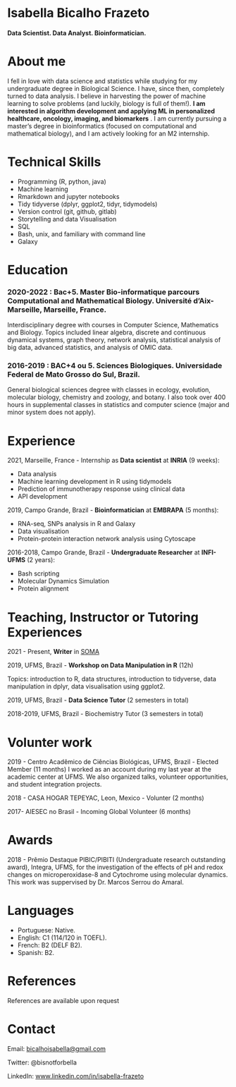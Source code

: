 
# Isabella Bicalho Frazeto

#### Data Scientist. Data Analyst. Bioinformatician.

# About me

I fell in love with data science and statistics while studying for my undergraduate degree in Biological Science. I have, since then, completely turned to data analysis. I believe in harvesting the power of machine learning to solve problems (and luckily, biology is full of them!). **I am interested in algorithm development and applying ML in personalized healthcare, oncology, imaging, and biomarkers** . I am currently pursuing a master’s degree in bioinformatics (focused on computational and mathematical biology), and I am actively looking for an M2 internship. 


# Technical Skills

  - Programming (R, python, java)
  - Machine learning
  - Rmarkdown and jupyter notebooks
  - Tidy tidyverse (dplyr, ggplot2, tidyr, tidymodels)
  - Version control (git, github, gitlab)
  - Storytelling and data Visualisation
  - SQL
  - Bash, unix, and familiary with command line
  - Galaxy  

# Education

### 2020-2022 : Bac+5. Master Bio-informatique parcours Computational and Mathematical Biology. Université d’Aix-Marseille, Marseille, France.
Interdisciplinary degree with courses in Computer Science, Mathematics and Biology. Topics included linear algebra, discrete and continuous dynamical systems, graph theory, network analysis, statistical analysis of big data, advanced statistics, and analysis of OMIC data.

### 2016-2019 : BAC+4 ou 5. Sciences Biologiques. Universidade Federal de Mato Grosso do Sul, Brazil.
General biological sciences degree with classes in ecology, evolution, molecular biology, chemistry and zoology, and botany. I also took over 400 hours in supplemental classes in statistics and computer science (major and minor system does not apply).

# Experience

2021, Marseille, France - Internship as **Data scientist** at **INRIA** (9 weeks):
 - Data analysis
 - Machine learning development in R using tidymodels
 - Prediction of immunotherapy response using clinical data
 - API development


2019, Campo Grande, Brazil - **Bioinformatician** at  **EMBRAPA** (5 months):
  - RNA-seq, SNPs analysis in R and Galaxy
  - Data visualisation
  - Protein-protein interaction network analysis using Cytoscape


2016-2018, Campo Grande, Brazil - **Undergraduate Researcher** at **INFI- UFMS** (2 years):
 - Bash scripting
 - Molecular Dynamics Simulation
 - Protein alignment 

# Teaching, Instructor or Tutoring Experiences

2021 - Present, **Writer** in [SOMA](https://www.somaquadrados.com/)


2019, UFMS, Brazil - **Workshop on Data Manipulation in R** (12h)

Topics: introduction to R, data structures, introduction to tidyverse, data manipulation in dplyr, data visualisation using ggplot2.

2019, UFMS, Brazil - **Data Science Tutor** (2 semesters in total)

2018-2019, UFMS, Brazil - Biochemistry Tutor  (3 semesters in total)


# Volunter work

2019 - Centro Acadêmico de Ciências Biológicas, UFMS, Brazil - Elected Member (11 months)
I worked as an account during my last year at the academic center at UFMS. We also organized talks, volunteer opportunities, and student integration projects.

2018 - CASA HOGAR TEPEYAC, Leon, Mexico - Volunter (2 months)

2017- AIESEC no Brasil - Incoming Global Volunteer (6 months)


# Awards 

2018 - Prêmio Destaque PIBIC/PIBITI (Undergraduate research outstanding award),  Integra, UFMS, for the investigation of the effects of pH and redox changes on microperoxidase-8 and Cytochrome using molecular dynamics. This work was suppervised by Dr. Marcos Serrou do Amaral.


# Languages

- Portuguese:  Native.
- English: C1 (114/120 in TOEFL).
- French: B2 (DELF B2).
- Spanish: B2.


# References

References are available upon request

# Contact

Email: bicalhoisabella@gmail.com

Twitter: @bisnotforbella

LinkedIn: www.linkedin.com/in/isabella-frazeto

